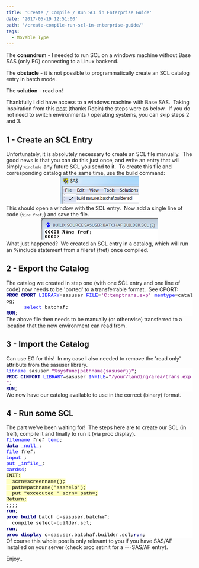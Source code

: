 ```yaml
---
title: 'Create / Compile / Run SCL in Enterprise Guide'
date: '2017-05-19 12:51:00'
path: '/create-compile-run-scl-in-enterprise-guide/'
tags:
  - Movable Type
---
```


The <b>conundrum</b> - I needed to run SCL on a windows machine without Base SAS (only EG) connecting to a Linux backend.

The <b>obstacle</b> - it is not possible to programmatically create an SCL catalog entry in batch mode.

The <b>solution</b> - read on!

Thankfully I did have access to a windows machine with Base SAS.  Taking inspiration from this <a href="https://groups.google.com/forum/#!topic/comp.soft-sys.sas/6szbPqepPi4" target="_blank" rel="noopener">post</a> (thanks Robin) the steps were as below.  If you do not need to switch environments / operating systems, you can skip steps 2 and 3.
<h2>1 - Create an SCL Entry</h2>
Unfortunately, it is absolutely necessary to create an SCL file manually.  The good news is that you can do this just once, and write an entry that will simply <span style="font-family: 'courier new' , 'courier' , monospace; font-size: x-small;">%include </span>any future SCL you send to it.  To create this file and corresponding catalog at the same time, use the build command:
<div style="clear: both; text-align: center;"><a style="margin-left: 1em; margin-right: 1em;" href="../images/Capture.png"><img class="alignnone" src="../images/Capture_1.png" alt="" width="214" height="75" border="0" /></a></div>
This should open a window with the SCL entry.  Now add a single line of code (<span style="font-family: 'courier new' , 'courier' , monospace; font-size: x-small;">%inc fref;</span>) and save the file.
<div style="clear: both; text-align: center;"><a style="margin-left: 1em; margin-right: 1em;" href="../images/Capture2.png"><img src="../images/Capture2_1.png" border="0" /></a></div>
What just happened?  We created an SCL entry in a catalog, which will run an %include statement from a fileref (fref) once compiled.
<h2>2 - Export the Catalog</h2>
The catalog we created in step one (with one SCL entry and one line of code) now needs to be 'ported' to a transferrable format.  See CPORT:
<div style="background-color: white; color: #222222; font-family: arial, sans-serif; font-size: 12.8px;"><b><span style="color: navy; font-family: 'courier new'; font-size: 10pt;">PROC</span></b><span style="color: black; font-family: 'courier new'; font-size: 10pt;"> </span><b><span style="color: navy; font-family: 'courier new'; font-size: 10pt;">CPORT</span></b><span style="color: black; font-family: 'courier new'; font-size: 10pt;"> </span><span style="color: blue; font-family: 'courier new'; font-size: 10pt;">LIBRARY</span><span style="color: black; font-family: 'courier new'; font-size: 10pt;">=sasuser </span><span style="color: blue; font-family: 'courier new'; font-size: 10pt;">FILE</span><span style="color: black; font-family: 'courier new'; font-size: 10pt;">=</span><span style="color: purple; font-family: 'courier new'; font-size: 10pt;">'C:temptrans.exp'</span><span style="color: black; font-family: 'courier new'; font-size: 10pt;"> </span><span style="color: blue; font-family: 'courier new'; font-size: 10pt;">memtype</span><span style="color: black; font-family: 'courier new'; font-size: 10pt;">=catalog;<u></u><u></u></span></div>
<div style="background-color: white; color: #222222; font-family: arial, sans-serif; font-size: 12.8px;"><span style="color: black; font-family: 'courier new'; font-size: 10pt;">      </span><span style="color: blue; font-family: 'courier new'; font-size: 10pt;">select</span><span style="color: black; font-family: 'courier new'; font-size: 10pt;"> batchaf; <u></u><u></u></span></div>
<div style="background-color: white; color: #222222; font-family: arial, sans-serif; font-size: 12.8px;"><b><span style="color: navy; font-family: 'courier new'; font-size: 10pt;">RUN</span></b><span style="color: black; font-family: 'courier new'; font-size: 10pt;">;</span></div>
The above file then needs to be manually (or otherwise) transferred to a location that the new environment can read from.
<h2>3 - Import the Catalog</h2>
Can use EG for this!  In my case I also needed to remove the 'read only' attribute from the sasuser library.
<div style="background-color: white; color: #222222; font-family: arial, sans-serif; font-size: 12.8px;"><span style="background-attachment: initial; background-clip: initial; background-image: initial; background-origin: initial; background-position: initial; background-repeat: initial; background-size: initial; color: blue; font-family: 'courier new';">libname</span><span style="background-attachment: initial; background-clip: initial; background-image: initial; background-origin: initial; background-position: initial; background-repeat: initial; background-size: initial; color: black; font-family: 'courier new';"> sasuser </span><span style="background-attachment: initial; background-clip: initial; background-image: initial; background-origin: initial; background-position: initial; background-repeat: initial; background-size: initial; color: purple; font-family: 'courier new';">"%sysfunc(pathname(sasuser))"</span><span style="background-attachment: initial; background-clip: initial; background-image: initial; background-origin: initial; background-position: initial; background-repeat: initial; background-size: initial; color: black; font-family: 'courier new';">;<u></u><u></u></span></div>
<div style="background-color: white; color: #222222; font-family: arial, sans-serif; font-size: 12.8px;"><b><span style="background-attachment: initial; background-clip: initial; background-image: initial; background-origin: initial; background-position: initial; background-repeat: initial; background-size: initial; color: navy; font-family: 'courier new';">PROC</span></b><span style="background-attachment: initial; background-clip: initial; background-image: initial; background-origin: initial; background-position: initial; background-repeat: initial; background-size: initial; color: black; font-family: 'courier new';"> </span><b><span style="background-attachment: initial; background-clip: initial; background-image: initial; background-origin: initial; background-position: initial; background-repeat: initial; background-size: initial; color: navy; font-family: 'courier new';">CIMPORT</span></b><span style="background-attachment: initial; background-clip: initial; background-image: initial; background-origin: initial; background-position: initial; background-repeat: initial; background-size: initial; color: black; font-family: 'courier new';"> </span><span style="background-attachment: initial; background-clip: initial; background-image: initial; background-origin: initial; background-position: initial; background-repeat: initial; background-size: initial; color: blue; font-family: 'courier new';">LIBRARY</span><span style="background-attachment: initial; background-clip: initial; background-image: initial; background-origin: initial; background-position: initial; background-repeat: initial; background-size: initial; color: black; font-family: 'courier new';">=sasuser </span><span style="background-attachment: initial; background-clip: initial; background-image: initial; background-origin: initial; background-position: initial; background-repeat: initial; background-size: initial; color: blue; font-family: 'courier new';">INFILE</span><span style="background-attachment: initial; background-clip: initial; background-image: initial; background-origin: initial; background-position: initial; background-repeat: initial; background-size: initial; color: black; font-family: 'courier new';">=</span><span style="background-attachment: initial; background-clip: initial; background-image: initial; background-origin: initial; background-position: initial; background-repeat: initial; background-size: initial; color: purple; font-family: 'courier new';">"/your/landing/area/trans.exp"</span><span style="background-attachment: initial; background-clip: initial; background-image: initial; background-origin: initial; background-position: initial; background-repeat: initial; background-size: initial; color: black; font-family: 'courier new';">; <u></u><u></u></span></div>
<div style="background-color: white; color: #222222; font-family: arial, sans-serif; font-size: 12.8px;"><b><span style="background-attachment: initial; background-clip: initial; background-image: initial; background-origin: initial; background-position: initial; background-repeat: initial; background-size: initial; color: navy; font-family: 'courier new';">RUN</span></b><span style="background-attachment: initial; background-clip: initial; background-image: initial; background-origin: initial; background-position: initial; background-repeat: initial; background-size: initial; color: black; font-family: 'courier new';">;</span></div>
We now have our catalog available to use in the correct (binary) format.
<h2>4 - Run some SCL</h2>
The part we've been waiting for!  The steps here are to create our SCL (in fref), compile it and finally to run it (via proc display).
<div style="background-color: white; color: #222222; font-family: arial, sans-serif; font-size: 12.8px;"><span style="color: blue; font-family: 'courier new'; font-size: 10pt;">filename</span><span style="color: black; font-family: 'courier new'; font-size: 10pt;"> fref </span><span style="color: blue; font-family: 'courier new'; font-size: 10pt;">temp</span><span style="color: black; font-family: 'courier new'; font-size: 10pt;">;<u></u><u></u></span></div>
<div style="background-color: white; color: #222222; font-family: arial, sans-serif; font-size: 12.8px;"><b><span style="color: navy; font-family: 'courier new'; font-size: 10pt;">data</span></b><span style="color: black; font-family: 'courier new'; font-size: 10pt;"> </span><span style="color: blue; font-family: 'courier new'; font-size: 10pt;">_null_</span><span style="color: black; font-family: 'courier new'; font-size: 10pt;">;<u></u><u></u></span></div>
<div style="background-color: white; color: #222222; font-family: arial, sans-serif; font-size: 12.8px;"><span style="color: blue; font-family: 'courier new'; font-size: 10pt;">file</span><span style="color: black; font-family: 'courier new'; font-size: 10pt;"> fref;<u></u><u></u></span></div>
<div style="background-color: white; color: #222222; font-family: arial, sans-serif; font-size: 12.8px;"><span style="color: blue; font-family: 'courier new'; font-size: 10pt;">input</span><span style="color: black; font-family: 'courier new'; font-size: 10pt;"> ;<u></u><u></u></span></div>
<div style="background-color: white; color: #222222; font-family: arial, sans-serif; font-size: 12.8px;"><span style="color: blue; font-family: 'courier new'; font-size: 10pt;">put</span><span style="color: black; font-family: 'courier new'; font-size: 10pt;"> </span><span style="color: blue; font-family: 'courier new'; font-size: 10pt;">_infile_</span><span style="color: black; font-family: 'courier new'; font-size: 10pt;">;<u></u><u></u></span></div>
<div style="background-color: white; color: #222222; font-family: arial, sans-serif; font-size: 12.8px;"><span style="color: blue; font-family: 'courier new'; font-size: 10pt;">cards4</span><span style="color: black; font-family: 'courier new'; font-size: 10pt;">;<u></u><u></u></span></div>
<div style="background-color: white; color: #222222; font-family: arial, sans-serif; font-size: 12.8px;"><span style="background: #ffffc0; color: black; font-family: 'courier new'; font-size: 10pt;">INIT:</span></div>
<div style="background-color: white; color: #222222; font-family: arial, sans-serif; font-size: 12.8px;"><span style="background: #ffffc0; color: black; font-family: 'courier new'; font-size: 10pt;">  scrn=screenname();<u></u><u></u></span></div>
<div style="background-color: white; color: #222222; font-family: arial, sans-serif; font-size: 12.8px;"><span style="background: #ffffc0; color: black; font-family: 'courier new'; font-size: 10pt;">  path=pathname('sashelp');<u></u><u></u></span></div>
<div style="background-color: white; color: #222222; font-family: arial, sans-serif; font-size: 12.8px;"><span style="background: #ffffc0; color: black; font-family: 'courier new'; font-size: 10pt;">  put "excecuted " scrn= path=;</span></div>
<div style="background-color: white; color: #222222; font-family: arial, sans-serif; font-size: 12.8px;"><span style="background: #ffffc0; color: black; font-family: 'courier new'; font-size: 10pt;">Return;<u></u><u></u></span></div>
<div style="background-color: white; color: #222222; font-family: arial, sans-serif; font-size: 12.8px;"><span style="color: black; font-family: 'courier new'; font-size: 10pt;">;;;;<u></u><u></u></span></div>
<div style="background-color: white; color: #222222; font-family: arial, sans-serif; font-size: 12.8px;"><b><span style="color: navy; font-family: 'courier new'; font-size: 10pt;">run</span></b><span style="color: black; font-family: 'courier new'; font-size: 10pt;">;<u></u><u></u></span></div>
<div style="background-color: white; color: #222222; font-family: arial, sans-serif; font-size: 12.8px;"><b><span style="color: navy; font-family: 'courier new'; font-size: 10pt;">proc</span></b><span style="color: black; font-family: 'courier new'; font-size: 10pt;"> </span><b><span style="color: navy; font-family: 'courier new'; font-size: 10pt;">build</span></b><span style="color: black; font-family: 'courier new'; font-size: 10pt;"> batch c=sasuser.batchaf;<u></u><u></u></span></div>
<div style="background-color: white; color: #222222; font-family: arial, sans-serif; font-size: 12.8px;"><span style="color: black; font-family: 'courier new'; font-size: 10pt;">  compile select=builder.scl;<u></u><u></u></span></div>
<div style="background-color: white; color: #222222; font-family: arial, sans-serif; font-size: 12.8px;"><b><span style="color: navy; font-family: 'courier new'; font-size: 10pt;">run</span></b><span style="color: black; font-family: 'courier new'; font-size: 10pt;">;<u></u><u></u></span></div>
<div style="background-color: white; color: #222222; font-family: arial, sans-serif; font-size: 12.8px;"></div>
<div style="background-color: white; color: #222222; font-family: arial, sans-serif; font-size: 12.8px;"><b><span style="color: navy; font-family: 'courier new'; font-size: 10pt;">proc</span></b><span style="color: black; font-family: 'courier new'; font-size: 10pt;"> </span><b><span style="color: navy; font-family: 'courier new'; font-size: 10pt;">display</span></b><span style="color: black; font-family: 'courier new'; font-size: 10pt;"> c=sasuser.batchaf.builder.scl;</span><b><span style="color: navy; font-family: 'courier new'; font-size: 10pt;"><wbr />run</span></b><span style="color: black; font-family: 'courier new'; font-size: 10pt;">;<u></u><u></u></span></div>
<div style="background-color: white; color: #222222; font-family: arial, sans-serif; font-size: 12.8px;"></div>
Of course this whole post is only relevant to you if you have SAS/AF installed on your server (check proc setinit for a ---SAS/AF entry).

Enjoy..